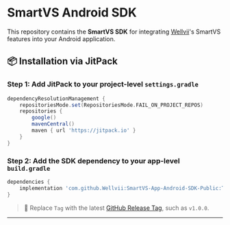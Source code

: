 # SmartVS Android SDK

This repository contains the **SmartVS SDK** for integrating [Wellvii](https://github.com/Wellvii)'s SmartVS features into your Android application.

## 📦 Installation via JitPack

### Step 1: Add JitPack to your project-level `settings.gradle`

```groovy
dependencyResolutionManagement {
    repositoriesMode.set(RepositoriesMode.FAIL_ON_PROJECT_REPOS)
    repositories {
        google()
        mavenCentral()
        maven { url 'https://jitpack.io' }
    }
}
```

### Step 2: Add the SDK dependency to your app-level `build.gradle`

```groovy
dependencies {
    implementation 'com.github.Wellvii:SmartVS-App-Android-SDK-Public:Tag'
}
```

> 🔖 Replace `Tag` with the latest [GitHub Release Tag](https://jitpack.io/#Wellvii/SmartVS-App-Android-SDK-Public), such as `v1.0.0`.

---
